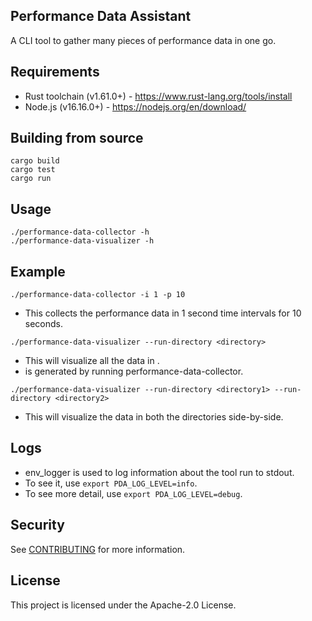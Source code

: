 ## Performance Data Assistant

A CLI tool to gather many pieces of performance data in one go.

## Requirements
* Rust toolchain (v1.61.0+) - https://www.rust-lang.org/tools/install
* Node.js (v16.16.0+) - https://nodejs.org/en/download/

## Building from source
```
cargo build
cargo test
cargo run
```

## Usage
```
./performance-data-collector -h
./performance-data-visualizer -h
```

## Example
```
./performance-data-collector -i 1 -p 10
```
* This collects the performance data in 1 second time intervals for 10 seconds.
```
./performance-data-visualizer --run-directory <directory>
```
* This will visualize all the data in <directory>.
* <directory> is generated by running performance-data-collector.
```
./performance-data-visualizer --run-directory <directory1> --run-directory <directory2>
```
* This will visualize the data in both the directories side-by-side.

## Logs
* env_logger is used to log information about the tool run to stdout.
* To see it, use `export PDA_LOG_LEVEL=info`.
* To see more detail, use `export PDA_LOG_LEVEL=debug`.

## Security

See [CONTRIBUTING](CONTRIBUTING.md#security-issue-notifications) for more information.

## License

This project is licensed under the Apache-2.0 License.

